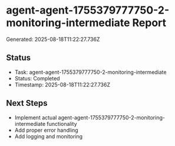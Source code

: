 # agent-agent-1755379777750-2-monitoring-intermediate Report

Generated: 2025-08-18T11:22:27.736Z

## Status
- Task: agent-agent-1755379777750-2-monitoring-intermediate
- Status: Completed
- Timestamp: 2025-08-18T11:22:27.736Z

## Next Steps
- Implement actual agent-agent-1755379777750-2-monitoring-intermediate functionality
- Add proper error handling
- Add logging and monitoring
